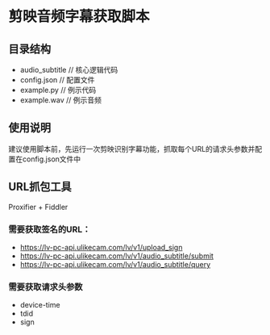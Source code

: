 # 剪映音频字幕获取脚本

## 目录结构
- audio_subtitle // 核心逻辑代码
- config.json // 配置文件
- example.py // 例示代码
- example.wav // 例示音频

## 使用说明
建议使用脚本前，先运行一次剪映识别字幕功能，抓取每个URL的请求头参数并配置在config.json文件中

## URL抓包工具
Proxifier + Fiddler

### 需要获取签名的URL：
- https://lv-pc-api.ulikecam.com/lv/v1/upload_sign
- https://lv-pc-api.ulikecam.com/lv/v1/audio_subtitle/submit
- https://lv-pc-api.ulikecam.com/lv/v1/audio_subtitle/query
  
### 需要获取请求头参数
- device-time
- tdid
- sign